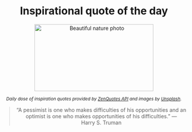 
<div align="center">

# Inspirational quote of the day

<img src="./data/photo.jpeg" alt="Beautiful nature photo" width="320" height="180">

<sub><i>Daily dose of inspiration quotes provided by [ZenQuotes API](https://zenquotes.io/) and images by [Unsplash](https://unsplash.com/).</i></sub>


<blockquote>&ldquo;A pessimist is one who makes difficulties of his opportunities and an optimist is one who makes opportunities of his difficulties.&rdquo; &mdash; <footer>Harry S. Truman</footer></blockquote>

</div>
